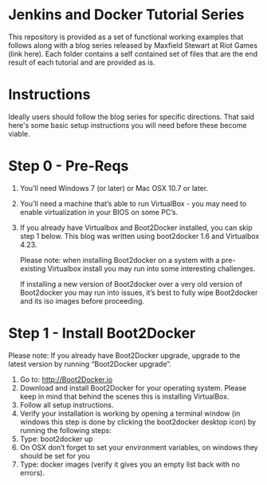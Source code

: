 # Jenkins and Docker Tutorial Series

This repository is provided as a set of functional working examples that follows along with a blog series released by Maxfield Stewart at Riot Games (link here).  Each folder contains a self contained set of files that are the end result of each tutorial and are provided as is.

# Instructions

Ideally users should follow the blog series for specific directions.  That said here's some basic setup instructions you will need before these become viable.

# Step 0 - Pre-Reqs

1. You’ll need Windows 7 (or later) or Mac OSX 10.7 or later.
2. You’ll need a machine that’s able to run VirtualBox - you may need to enable virtualization in your BIOS on some PC’s.
3. If you already have Virtualbox and Boot2Docker installed, you can skip step 1 below. This blog was written using boot2docker 1.6 and Virtualbox 4.23.

   Please note: when installing Boot2docker on a system with a pre-existing Virtualbox install you may run into some interesting challenges.

   If installing a new version of Boot2docker over a very old version of Boot2docker you may run into issues, it’s best to fully wipe Boot2docker and its iso images before proceeding.

# Step 1 - Install Boot2Docker

Please note: If you already have Boot2Docker upgrade, upgrade to the latest version by running “Boot2Docker upgrade”.

1. Go to: http://Boot2Docker.io
2. Download and install Boot2Docker for your operating system. Please keep in mind that behind the scenes this is installing VirtualBox.
3. Follow all setup instructions.
4. Verify your installation is working by opening a terminal window (in windows this step is done by clicking the boot2docker desktop icon) by running the following steps:
5. Type: boot2docker up
6. On OSX don’t forget to set your environment variables, on windows they should be set for you
7. Type: docker images (verify it gives you an empty list back with no errors).


